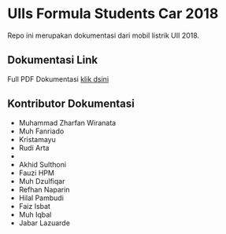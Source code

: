 # UIIs Formula Students Car 2018
Repo ini merupakan dokumentasi dari mobil listrik UII 2018.
## Dokumentasi Link
Full PDF Dokumentasi [klik dsini](https://github.com/zharfanw/fsaeuiicar/blob/master/Dokumentasi/Dokumentasi%20Elektrik%20Mobil%20SFJ2018%20UII_v2.pdf "Dokumentasi Elektrik Mobil SFJ2018 UII_v2.pdf")
## Kontributor Dokumentasi

 - Muhammad Zharfan Wiranata
 - Muh Fanriado
 - Kristamayu
 - Rudi Arta
 - 
 - Akhid Sulthoni
 - Fauzi HPM
 - Muh Dzulfiqar
 - Refhan Naparin
 - Hilal Pambudi
 - Faiz Isbat
 - Muh Iqbal
 - Jabar Lazuarde

<!--stackedit_data:
eyJoaXN0b3J5IjpbMzE4NDE1MTU5LDE5NzQxNzgxMjEsNTU3MT
U0MDI2XX0=
-->